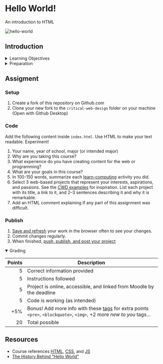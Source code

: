 
# Hello World!

An introduction to HTML

![hello-world](assets/img/hello-world.png)





## Introduction


<details>
<summary>Learning Objectives</summary>

Students who complete this assignment will be able to:

- Compare markup languages and describe the primary function of HTML on the web.
- Describe the anatomy of a web page, include elements, tags, attributes, and nesting.
- Use HTML to create a basic web page.
- Explain essential computing concepts from the activities in the [learn-computing](https://github.com/omundy/learn-computing) modules.
- Use Git and Github to fork, clone, update, and publish files in a repository.

</details>


<details>
<summary>Preparation</summary>

Complete the following to prepare for this assignment. See [Resources](#resources) for additional information as needed.

- [Codecademy: HTML 1-1 Introduction](https://www.codecademy.com/learn/learn-html) (1-16)
- [Codecademy: HTML 1-2 Document Standards](https://www.codecademy.com/learn/learn-html) (1-14)

</details>





## Assigment


### Setup

1. Create a fork of this repository on Github.com
1. Clone your new fork to the `critical-web-design` folder on your machine (Open with Github Desktop)


### Code    

Add the following content inside `index.html`. Use HTML to make your text readable. Experiment!

1. Your name, year of school, major (or intended major)
1. Why are you taking this course?
1. What experience do you have creating content for the web or programming?
1. What are your goals in this course?
1. In 100-150 words, summarize each [learn-computing](https://github.com/omundy/learn-computing) activity you did.
1. Select 3 web-based projects that represent your interests, aspirations, and passions. See the [CWD examples](https://docs.google.com/spreadsheets/d/1mQ0doWT6tGXm2W-hB5zuz3I8mijGhLSkAe_XrcfMdok/edit#gid=0) for inspiration. List each project with its title, a link to it, and 2–3 sentences describing it and why it is remarkable.
1. Add an HTML comment explaining if any part of this assignment was difficult.


### Publish

1. [Save and refresh](https://github.com/omundy/learn-computing/blob/main/topics-keyboard-shortcuts.md#web-development-edit-save-refresh-loop) your work in the browser often to see your changes.
1. Commit changes regularly.
1. When finished, [push, publish, and post your project](https://docs.google.com/document/d/17U_zmzM_eML_qkG0PaOdDRcEk3YEmbiQ1TyNnbAM08k/edit#bookmark=id.8jryplv1i8a)




<details open>
<summary>Grading</summary>

Points | Description
---: | ---
5 | Correct information provided
5 | Instructions followed
5 | Project is online, accessible, and linked from Moodle by the deadline
5 | Code is working (as intended)
+5% | Bonus! Add more info with these [tags](https://www.w3schools.com/tags/default.asp) for extra points `<pre>`, `<blockquote>`, `<img>`, +2 more *new to you* tags…
20 | Total possible

</details>



## Resources

- Course references [HTML](https://github.com/omundy/dig245-critical-web-design/blob/main/topics/html-css/html.md), [CSS](https://github.com/omundy/dig245-critical-web-design/blob/main/topics/html-css/css.md), and [JS](https://github.com/omundy/dig245-critical-web-design/blob/main/topics/javascript/javascript.md)
- [The History Behind “Hello World”](https://www.elegantthemes.com/blog/wordpress/the-history-behind-hello-world)
